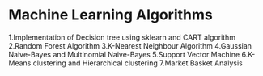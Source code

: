 # Machine Learning Algorithms
1.Implementation of Decision tree using sklearn and CART algorithm
2.Random Forest Algorithm
3.K-Nearest Neighbour Algorithm
4.Gaussian Naive-Bayes and Multinomial Naive-Bayes
5.Support Vector Machine
6.K-Means clustering and Hierarchical clustering
7.Market Basket Analysis
